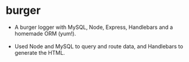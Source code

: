 # burger

* A burger logger with MySQL, Node, Express, Handlebars and a homemade ORM (yum!).
<br><br>
* Used Node and MySQL to query and route data, and Handlebars to generate the HTML.
